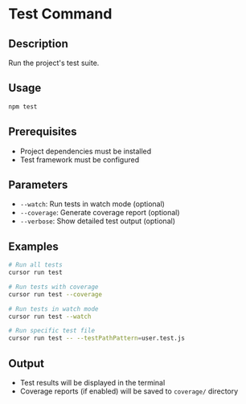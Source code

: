# Test Command

## Description
Run the project's test suite.

## Usage
```bash
npm test
```

## Prerequisites
- Project dependencies must be installed
- Test framework must be configured

## Parameters
- `--watch`: Run tests in watch mode (optional)
- `--coverage`: Generate coverage report (optional)
- `--verbose`: Show detailed test output (optional)

## Examples
```bash
# Run all tests
cursor run test

# Run tests with coverage
cursor run test --coverage

# Run tests in watch mode
cursor run test --watch

# Run specific test file
cursor run test -- --testPathPattern=user.test.js
```

## Output
- Test results will be displayed in the terminal
- Coverage reports (if enabled) will be saved to `coverage/` directory